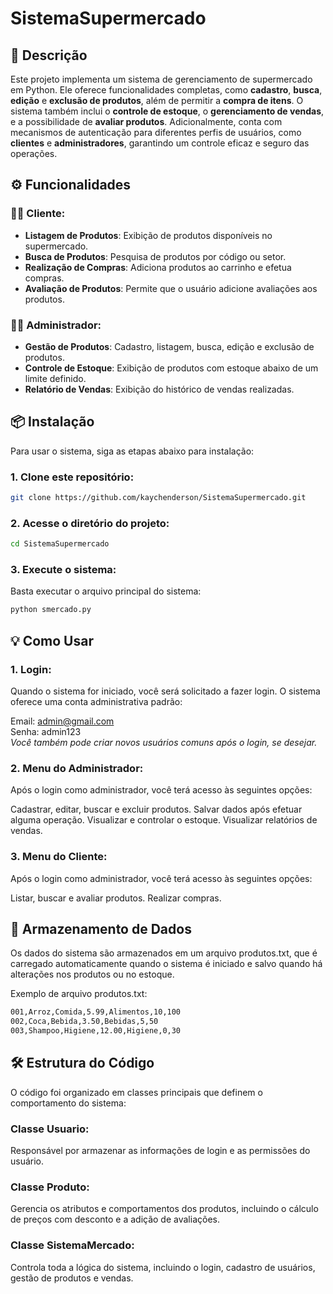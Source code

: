 # SistemaSupermercado

## 🛒 Descrição

Este projeto implementa um sistema de gerenciamento de supermercado em Python. Ele oferece funcionalidades completas, como **cadastro**, **busca**, **edição** e **exclusão de produtos**, além de permitir a **compra de itens**. O sistema também inclui o **controle de estoque**, o **gerenciamento de vendas**, e a possibilidade de **avaliar produtos**. Adicionalmente, conta com mecanismos de autenticação para diferentes perfis de usuários, como **clientes** e **administradores**, garantindo um controle eficaz e seguro das operações.

## ⚙ Funcionalidades

### 🙋‍♂️ **Cliente:**
- **Listagem de Produtos**: Exibição de produtos disponíveis no supermercado.
- **Busca de Produtos**: Pesquisa de produtos por código ou setor.
- **Realização de Compras**: Adiciona produtos ao carrinho e efetua compras.
- **Avaliação de Produtos**: Permite que o usuário adicione avaliações aos produtos.

### 👨‍💼 **Administrador:**
- **Gestão de Produtos**: Cadastro, listagem, busca, edição e exclusão de produtos.
- **Controle de Estoque**: Exibição de produtos com estoque abaixo de um limite definido.
- **Relatório de Vendas**: Exibição do histórico de vendas realizadas.

## 📦 Instalação

Para usar o sistema, siga as etapas abaixo para instalação:

### 1. **Clone este repositório:**

```bash
git clone https://github.com/kaychenderson/SistemaSupermercado.git
```

### 2. Acesse o diretório do projeto:
```bash
cd SistemaSupermercado
```

### 3. Execute o sistema:
Basta executar o arquivo principal do sistema:

```bash
python smercado.py
```
## 💡 Como Usar

### 1. Login:

Quando o sistema for iniciado, você será solicitado a fazer login. O sistema oferece uma conta administrativa padrão:

Email: admin@gmail.com            
Senha: admin123                 
*Você também pode criar novos usuários comuns após o login, se desejar.*            

### 2. Menu do Administrador:
Após o login como administrador, você terá acesso às seguintes opções:

Cadastrar, editar, buscar e excluir produtos.
Salvar dados após efetuar alguma operação.
Visualizar e controlar o estoque.
Visualizar relatórios de vendas.

### 3. Menu do Cliente:
Após o login como administrador, você terá acesso às seguintes opções:

Listar, buscar e avaliar produtos.
Realizar compras.

## 💾 Armazenamento de Dados
Os dados do sistema são armazenados em um arquivo produtos.txt, que é carregado automaticamente quando o sistema é iniciado e salvo quando há alterações nos produtos ou no estoque.

Exemplo de arquivo produtos.txt:
```bash
001,Arroz,Comida,5.99,Alimentos,10,100
002,Coca,Bebida,3.50,Bebidas,5,50
003,Shampoo,Higiene,12.00,Higiene,0,30
```

## 🛠️ Estrutura do Código
O código foi organizado em classes principais que definem o comportamento do sistema:

### Classe Usuario: 
Responsável por armazenar as informações de login e as permissões do usuário.
### Classe Produto: 
Gerencia os atributos e comportamentos dos produtos, incluindo o cálculo de preços com desconto e a adição de avaliações.
### Classe SistemaMercado: 
Controla toda a lógica do sistema, incluindo o login, cadastro de usuários, gestão de produtos e vendas.
